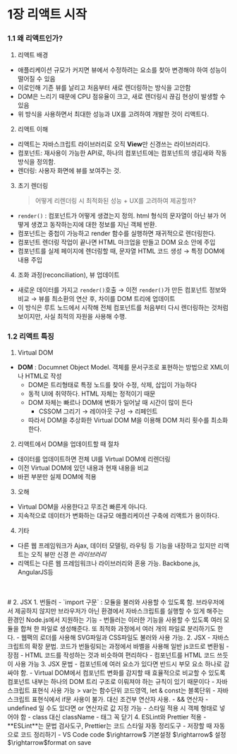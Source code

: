 # 1장 리액트 시작

### 1.1 왜 리액트인가?
1. 리액트 배경
- 애플리케이션 규모가 커지면 뷰에서 수정하려는 요소를 찾아 변경해야 하여 성능이 떨어질 수 있음
- 이로인해 기존 뷰를 날리고 처음부터 새로 렌더링하는 방식을 고안함
- DOM은 느리기 때문에 CPU 점유율이 크고, 새로 렌더링시 끊김 현상이 발생할 수 있음
- 위 방식을 사용하면서 최대한 성능과 UX를 고려하여 개발한 것이 리액트다.
2. 리액트 이해
- 리액트는 자바스크립트 라이브러리로 오직 **View**만 신경쓰는 라이브러리다.
- 컴포넌트: 재사용이 가능한 API로, 하나의 컴포넌트에는 컴포넌트의 생김새와 작동방식을 정의함.
- 렌더링: 사용자 화면에 뷰를 보여주는 것.

3. 초기 렌더링
    > 어떻게 리렌더링 시 최적화된 성능 + UX를 고려하여 제공할까?
  - `render()` : 컴포넌트가 어떻게 생겼는지 정의. html 형식의 문자열이 아닌 뷰가 어떻게 생겼고 동작하는지에 대한 정보를 지닌 객체 반환. 
  - 컴포넌트는 중첩이 가능하고 render 함수를 실행하면 재귀적으로 렌더링한다.
  - 컴포넌트 렌더링 작업이 끝나면 HTML 마크업을 만들고 DOM 요소 안에 주입
  - 컴포넌트를 실제 페이지에 렌더링할 때, 문자열 HTML 코드 생성 $\rightarrow$ 특정 DOM에 내용 주입

4. 조화 과정(reconciliation), 뷰 업데이트
- 새로운 데이터를 가지고 `render()`호출  $\rightarrow$ 이전 `render()`가 만든 컴포넌트 정보와 비교  $\rightarrow$ 뷰를 최소환의 연산 후, 차이를 DOM 트리에 업데이트 
- 이 방식은 루트 노드에서 시작해 전체 컴포넌트를 처음부터 다시 렌더링하는 것처럼 보이지만, 사실 최적의 자원을 사용해 수행.

### 1.2 리액트 특징
1. Virtual DOM
- **DOM** : Documnet Object Model. 객체를 문서구조로 표현하는 방법으로 XML이나 HTML로 작성
  - DOM은 트리형태로 특정 노드를 찾아 수정, 삭제, 삽입이 가능하다
  - 동적 UI에 취약하다. HTML 자체는 정적이기 때문
  - DOM 자체는 빠르나 DOM에 변화가 일어날 때 시간이 많이 든다
    - CSSOM 그리기  $\rightarrow$ 레이아웃 구성  $\rightarrow$ 리페인트
  - 따라서 DOM을 추상화한 Virtual DOM M을 이용해 DOM 처리 횟수를 최소화 한다.
2. 리액트에서 DOM을 업데이트할 때 절차
  - 데이터를 업데이트하면 전체 UI를 Virtual DOM에 리렌더링
  - 이전 Virtual DOM에 있던 내용과 현재 내용을 비교
  - 바뀐 부분만 실제 DOM에 적용
3. 오해
- Virtual DOM을 사용한다고 무조건 빠른게 아니다.
- 지속적으로 데이터가 변화하는 대규모 애플리케이션 구축에 리액트가 용이하다.
4. 기타
- 다른 웹 프레임워크가 Ajax, 데이터 모델링, 라우팅 등 기능을 내장하고 있지만 리액트는 오직 뷰만 신경 쓴 *라이브러리*
- 리액트는 다른 웹 프레임워크나 라이브러리와 혼용 가능. Backbone.js, AngularJS등 
<br/>
<br/>
# 2. JSX
1. 번들러
- `import 구문` : 모듈을 불러와 사용할 수 있도록 함. 브라우저에서 제공하지 않지만 브라우저가 아닌 환경에서 자바스크립트를 실행할 수 있게 해주는 환경인 Node.js에서 지원하는 기능
- 번들러는 이러한 기능을 사용할 수 있도록 여러 모듈을 합쳐 한 파일로 생성해준다. 또 최적화 과정에서 여러 개의 파일로 분리하기도 한다.
- 웹팩의 로더를 사용해 SVG파일과 CSS파일도 불러와 사용 가능. 
2. JSX
- 자바스크립트의 확장 문법. 코드가 번들링되는 과정에서 바벨을 사용해 일반 js코드로 변환됨
- 장점
  - HTML 코드를 작성하는 것과 비슷하여 편리하다
  - 컴포넌트를 HTML 코드 쓰듯이 사용 가능
3. JSX 문법
- 컴포넌트에 여러 요소가 있다면 반드시 부모 요소 하나로 감싸야 함.
  - Virtual DOM에서 컴포넌트 변화를 감지할 때 효율적으로 비교할 수 있도록 컴포넌트 내부는 하나의 DOM 트리 구조로 이뤄져야 하는 규칙이 있기 때문이다
- 자바스크립트 표현식 사용 가능 
  > var는 함수단위 코드영역, let & const는 블록단위
- 자바스크립트 표현식에서 if문 사용이 불가. 대신 조건부 연산자 사용. 
  - && 연산자 
  - undefined 일 수도 있다면 or 연산자로 값 지정 가능
- 스타일 적용 시 객체 형태로 넣어야 함
- class 대신 className
- 태그 꼭 닫기
4. ESLint와 Prettier 적용
- **ESLint**는 문법 검사도구, Prettier는 코드 스타일 자동 정리도구
- 저장할 때 자동으로 코드 정리하기
  - VS Code code $\rightarrow$ 기본설정 $\rightarrow$ 설정 $\rightarrow$format on save
  